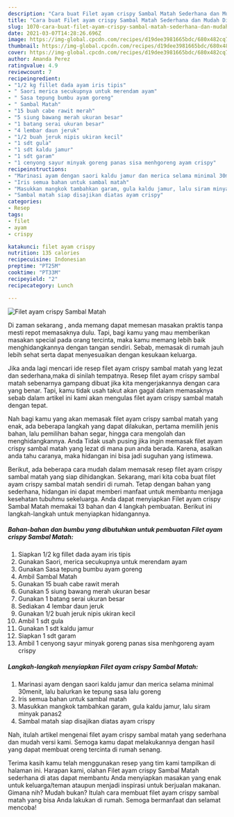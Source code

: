 ```yaml
---
description: "Cara buat Filet ayam crispy Sambal Matah Sederhana dan Mudah Dibuat"
title: "Cara buat Filet ayam crispy Sambal Matah Sederhana dan Mudah Dibuat"
slug: 1070-cara-buat-filet-ayam-crispy-sambal-matah-sederhana-dan-mudah-dibuat
date: 2021-03-07T14:28:26.696Z
image: https://img-global.cpcdn.com/recipes/d19dee3981665bdc/680x482cq70/filet-ayam-crispy-sambal-matah-foto-resep-utama.jpg
thumbnail: https://img-global.cpcdn.com/recipes/d19dee3981665bdc/680x482cq70/filet-ayam-crispy-sambal-matah-foto-resep-utama.jpg
cover: https://img-global.cpcdn.com/recipes/d19dee3981665bdc/680x482cq70/filet-ayam-crispy-sambal-matah-foto-resep-utama.jpg
author: Amanda Perez
ratingvalue: 4.9
reviewcount: 7
recipeingredient:
- "1/2 kg fillet dada ayam iris tipis"
- " Saori merica secukupnya untuk merendam ayam"
- " Sasa tepung bumbu ayam goreng"
- " Sambal Matah"
- "15 buah cabe rawit merah"
- "5 siung bawang merah ukuran besar"
- "1 batang serai ukuran besar"
- "4 lembar daun jeruk"
- "1/2 buah jeruk nipis ukiran kecil"
- "1 sdt gula"
- "1 sdt kaldu jamur"
- "1 sdt garam"
- "1 cenyong sayur minyak goreng panas sisa menhgoreng ayam crispy"
recipeinstructions:
- "Marinasi ayam dengan saori kaldu jamur dan merica selama minimal 30menit, lalu balurkan ke tepung sasa lalu goreng"
- "Iris semua bahan untuk sambal matah"
- "Masukkan mangkok tambahkan garam, gula kaldu jamur, lalu siram minyak panas2"
- "Sambal matah siap disajikan diatas ayam crispy"
categories:
- Resep
tags:
- filet
- ayam
- crispy

katakunci: filet ayam crispy 
nutrition: 135 calories
recipecuisine: Indonesian
preptime: "PT25M"
cooktime: "PT33M"
recipeyield: "2"
recipecategory: Lunch

---
```



![Filet ayam crispy Sambal Matah](https://img-global.cpcdn.com/recipes/d19dee3981665bdc/680x482cq70/filet-ayam-crispy-sambal-matah-foto-resep-utama.jpg)

Di zaman  sekarang , anda memang dapat memesan masakan praktis tanpa mesti repot memasaknya dulu. Tapi, bagi kamu yang mau memberikan masakan special pada orang tercinta, maka kamu memang lebih baik menghidangkannya dengan tangan sendiri. Sebab, memasak di rumah jauh lebih sehat serta dapat menyesuaikan dengan kesukaan keluarga.

Jika anda lagi mencari ide resep filet ayam crispy sambal matah yang lezat dan sederhana,maka di sinilah tempatnya. Resep filet ayam crispy sambal matah  sebenarnya gampang dibuat jika kita mengerjakannya dengan cara yang benar. Tapi, kamu tidak usah takut akan gagal dalam memasaknya 
sebab dalam artikel ini kami akan mengulas filet ayam crispy sambal matah dengan tepat.  



Nah bagi kamu yang akan memasak filet ayam crispy sambal matah yang enak, ada beberapa langkah yang dapat dilakukan, pertama memilih jenis bahan, lalu pemilihan bahan segar, hingga cara mengolah dan menghidangkannya. Anda Tidak usah pusing jika ingin memasak filet ayam crispy sambal matah yang lezat di mana pun anda berada. Karena, asalkan anda  tahu caranya, maka hidangan ini bisa jadi suguhan yang istimewa.

Berikut, ada beberapa cara mudah dalam memasak resep filet ayam crispy sambal matah yang siap dihidangkan. Sekarang, mari kita coba buat filet ayam crispy sambal matah sendiri di rumah. Tetap dengan bahan yang sederhana, hidangan ini dapat memberi manfaat untuk membantu menjaga kesehatan tubuhmu sekeluarga. Anda dapat menyiapkan Filet ayam crispy Sambal Matah memakai 13 bahan dan 4 langkah pembuatan. Berikut ini langkah-langkah untuk menyiapkan hidangannya.

<!--inarticleads1-->

##### Bahan-bahan dan bumbu yang dibutuhkan untuk pembuatan Filet ayam crispy Sambal Matah:

1. Siapkan 1/2 kg fillet dada ayam iris tipis
1. Gunakan  Saori, merica secukupnya untuk merendam ayam
1. Gunakan  Sasa tepung bumbu ayam goreng
1. Ambil  Sambal Matah
1. Gunakan 15 buah cabe rawit merah
1. Gunakan 5 siung bawang merah ukuran besar
1. Gunakan 1 batang serai ukuran besar
1. Sediakan 4 lembar daun jeruk
1. Gunakan 1/2 buah jeruk nipis ukiran kecil
1. Ambil 1 sdt gula
1. Gunakan 1 sdt kaldu jamur
1. Siapkan 1 sdt garam
1. Ambil 1 cenyong sayur minyak goreng panas sisa menhgoreng ayam crispy




<!--inarticleads2-->

##### Langkah-langkah menyiapkan Filet ayam crispy Sambal Matah:

1. Marinasi ayam dengan saori kaldu jamur dan merica selama minimal 30menit, lalu balurkan ke tepung sasa lalu goreng
1. Iris semua bahan untuk sambal matah
1. Masukkan mangkok tambahkan garam, gula kaldu jamur, lalu siram minyak panas2
1. Sambal matah siap disajikan diatas ayam crispy




Nah, itulah artikel mengenai  filet ayam crispy sambal matah  yang sederhana dan mudah versi kami. Semoga kamu dapat melakukannya dengan hasil yang dapat membuat oreng tercinta di rumah senang. 

Terima kasih kamu telah menggunakan resep yang tim kami tampilkan di halaman ini. Harapan kami, olahan  Filet ayam crispy Sambal Matah sederhana di atas dapat membantu Anda menyiapkan masakan yang enak untuk keluarga/teman ataupun menjadi inspirasi untuk berjualan makanan. Gimana nih? Mudah bukan? Itulah cara membuat filet ayam crispy sambal matah yang bisa Anda lakukan di rumah. Semoga bermanfaat dan selamat mencoba!

